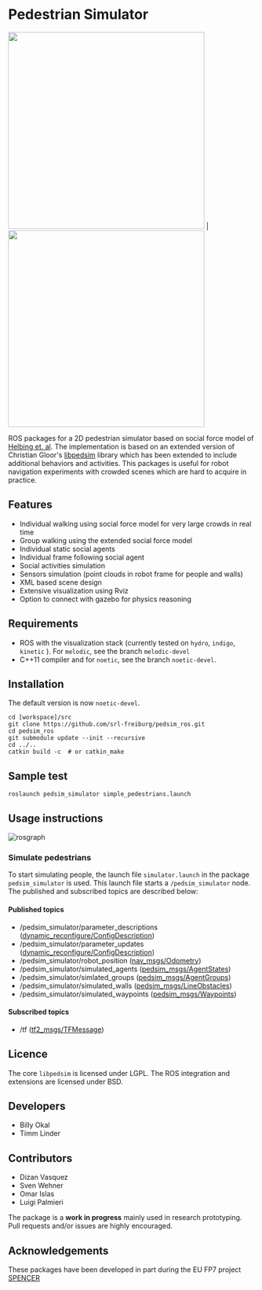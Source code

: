 # Pedestrian Simulator

<img src=https://github.com/srl-freiburg/pedsim_ros/blob/master/pedsim_simulator/images/crowd1.png width=400/> | <img src=https://github.com/srl-freiburg/pedsim_ros/blob/master/pedsim_simulator/images/costmap.png width=400/>

ROS packages for a 2D pedestrian simulator based on social force
model of [Helbing et. al](http://arxiv.org/pdf/cond-mat/9805244.pdf). The implementation is based on an extended version of Christian Gloor's [libpedsim](http://pedsim.silmaril.org/) library which has been extended to include additional behaviors and activities. This packages is useful for robot navigation experiments with crowded scenes which are hard to acquire in practice.

## Features

- Individual walking using social force model for very large crowds in real time
- Group walking using the extended social force model
- Individual static social agents
- Individual frame following social agent
- Social activities simulation
- Sensors simulation (point clouds in robot frame for people and walls)
- XML based scene design
- Extensive visualization using Rviz
- Option to connect with gazebo for physics reasoning

## Requirements

- ROS with the visualization stack (currently tested on `hydro`, `indigo`, `kinetic` ). For `melodic`, see the branch `melodic-devel`
- C++11 compiler and for `noetic`, see the branch `noetic-devel`.

## Installation

The default version is now `noetic-devel`.

```
cd [workspace]/src
git clone https://github.com/srl-freiburg/pedsim_ros.git
cd pedsim_ros
git submodule update --init --recursive
cd ../..
catkin build -c  # or catkin_make
```

## Sample test

```
roslaunch pedsim_simulator simple_pedestrians.launch
```

## Usage instructions

![rosgraph](https://github.com/CardiffUniversityComputationalRobotics/pedsim_ros/tree/noetic-devel/docs/rosgraph.png)

### Simulate pedestrians

To start simulating people, the launch file `simulator.launch` in the package `pedsim_simulator` is used. This launch file starts a `/pedsim_simulator` node. The published and subscribed topics are described below:

#### Published topics

- /pedsim_simulator/parameter_descriptions ([dynamic_reconfigure/ConfigDescription](http://docs.ros.org/en/noetic/api/dynamic_reconfigure/html/msg/ConfigDescription.html))
- /pedsim_simulator/parameter_updates ([dynamic_reconfigure/ConfigDescription](http://docs.ros.org/en/noetic/api/dynamic_reconfigure/html/msg/ConfigDescription.html))
- /pedsim_simulator/robot_position ([nav_msgs/Odometry](http://docs.ros.org/en/noetic/api/nav_msgs/html/msg/Odometry.html))
- /pedsim_simulator/simulated_agents ([pedsim_msgs/AgentStates](https://github.com/CardiffUniversityComputationalRobotics/pedsim_ros/blob/master/pedsim_msgs/msg/AgentStates.msg))
- /pedsim_simulator/simlated_groups ([pedsim_msgs/AgentGroups](https://github.com/CardiffUniversityComputationalRobotics/pedsim_ros/blob/master/pedsim_msgs/msg/AgentGroups.msg))
- /pedsim_simulator/simulated_walls ([pedsim_msgs/LineObstacles](https://github.com/CardiffUniversityComputationalRobotics/pedsim_ros/blob/master/pedsim_msgs/msg/LineObstacles.msg))
- /pedsim_simulator/simulated_waypoints ([pedsim_msgs/Waypoints](https://github.com/CardiffUniversityComputationalRobotics/pedsim_ros/blob/master/pedsim_msgs/msg/Waypoints.msg))

#### Subscribed topics

- /tf ([tf2_msgs/TFMessage](http://docs.ros.org/en/melodic/api/tf2_msgs/html/msg/TFMessage.html))

## Licence

The core `libpedsim` is licensed under LGPL. The ROS integration and extensions are licensed under BSD.

## Developers

- Billy Okal
- Timm Linder

## Contributors

- Dizan Vasquez
- Sven Wehner
- Omar Islas
- Luigi Palmieri

The package is a **work in progress** mainly used in research prototyping. Pull requests and/or issues are highly encouraged.

## Acknowledgements

These packages have been developed in part during the EU FP7 project [SPENCER](spencer.eu)
